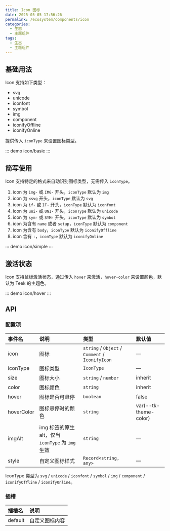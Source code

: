 ```yaml
---
title: Icon 图标
date: 2025-05-05 17:56:26
permalink: /ecosystem/components/icon
categories:
  - 生态
  - 主题组件
tags:
  - 生态
  - 主题组件
---
```


## 基础用法

Icon 支持如下类型：

- svg
- unicode
- iconfont
- symbol
- img
- component
- iconifyOffline
- iconifyOnline

提供传入 `iconType` 来设置图标类型。

::: demo
icon/basic
:::

## 简写使用

Icon 支持特定的格式来自动识别图标类型，无需传入 `iconType`。

1. icon 为 `img-` 或 `IMG-` 开头，`iconType` 默认为 `img`
2. icon 为 `<svg` 开头，`iconType` 默认为 `svg`
3. icon 为 `if-` 或 `IF-` 开头，`iconType` 默认为 `iconfont`
4. icon 为 `uni-` 或 `UNI-` 开头，`iconType` 默认为 `unicode`
5. icon 为 `sym-` 或 `SYM-` 开头，`iconType` 默认为 `symbol`
6. icon 为含有 `name` 或者 `setup`，`iconType` 默认为 `component`
7. icon 为含有 `body`，`iconType` 默认为 `iconifyOffline`
8. icon 含有 `:`，`iconType` 默认为 `iconifyOnline`

::: demo
icon/simple
:::

## 激活状态

Icon 支持鼠标激活状态，通过传入 `hover` 来激活，`hover-color` 来设置颜色，默认为 Teek 的主题色。

::: demo
icon/hover
:::

## API

### 配置项

| 事件名     | 说明                                              | 类型                                            | 默认值                |
| :--------- | :------------------------------------------------ | :---------------------------------------------- | :-------------------- |
| icon       | 图标                                              | `string` / `Object` / `Comment` / `IconifyIcon` | —                     |
| iconType   | 图标类型                                          | `IconType`                                      | —                     |
| size       | 图标大小                                          | `string` / `number`                             | inherit               |
| color      | 图标颜色                                          | `string`                                        | inherit               |
| hover      | 图标是否可悬停                                    | `boolean`                                       | false                 |
| hoverColor | 图标悬停时的颜色                                  | `string`                                        | var(--tk-theme-color) |
| imgAlt     | img 标签的原生 alt，仅当 `iconType` 为 `img` 生效 | `string`                                        | —                     |
| style      | 自定义图标样式                                    | `Record<string, any>`                           | —                     |

IconType 类型为 `svg` / `unicode` / `iconfont` / `symbol` / `img` / `component` / `iconifyOffline` / `iconifyOnline`。

### 插槽

| 插槽名  | 说明           |
| :------ | :------------- |
| default | 自定义图标内容 |
